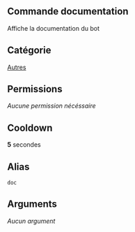 ## Commande documentation
Affiche la documentation du bot

## Catégorie
[Autres](../categories/misc.md)

## Permissions
*Aucune permission nécéssaire*

## Cooldown
**5** secondes

## Alias
`doc`

## Arguments
*Aucun argument*